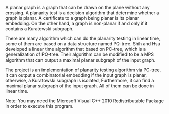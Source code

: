 A planar graph is a graph that can be drawn on the plane without any crossing. A planarity test is a decision algorithm that determine whether a graph is planar. A certificate to a graph being planar is its planar embedding. On the other hand, a graph is non-planar if and only if it contains a Kuratowski subgraph.

There are many algorithm which can do the planarity testing in linear time, some of them are based on a data structure named PQ-tree. Shih and Hsu developed a linear time algorithm that based on PC-tree, which is a generalization of PQ-tree. Their algorithm can be modified to be a MPS algorithm that can output a maximal planar subgraph of the input graph.

The project is an implementation of planarity testing algorithm via PC-tree. It can output a combinatorial embedding if the input graph is planar, otherwise, a Kuratowski subgraph is isolated, Furthermore, it can find a maximal planar subgraph of the input graph. All of them can be done in linear time.

Note: You may need the Microsoft Visual C++ 2010 Redistributable Package in order to execute this program.